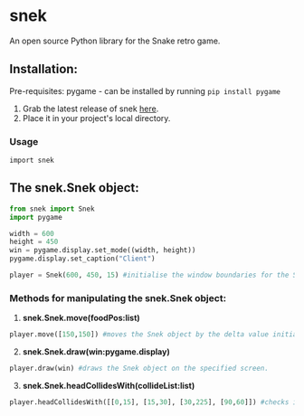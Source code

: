 # snek
An open source Python library for the Snake retro game.

## Installation:

Pre-requisites: pygame - can be installed by running `pip install pygame`

1. Grab the latest release of snek [here](https://github.com/afk-echo/snek/releases).
2. Place it in your project's local directory.

### Usage

`import snek`

## The snek.Snek object:

```python
from snek import Snek
import pygame

width = 600
height = 450
win = pygame.display.set_mode((width, height))
pygame.display.set_caption("Client")

player = Snek(600, 450, 15) #initialise the window boundaries for the Snek object(required for detecting collisions at the boundary) and delta(increment/decrement value for moving the Snek per frame)
```
### Methods for manipulating the snek.Snek object:
1. **snek.Snek.move(foodPos:list)**
```python
player.move([150,150]) #moves the Snek object by the delta value initialised earlier.
```
2. **snek.Snek.draw(win:pygame.display)**
```python
player.draw(win) #draws the Snek object on the specified screen.
```
3. **snek.Snek.headCollidesWith(collideList:list)**
```python
player.headCollidesWith([[0,15], [15,30], [30,225], [90,60]]) #checks if the Snek object's head collides with the co-ordinates given in collideList
```
